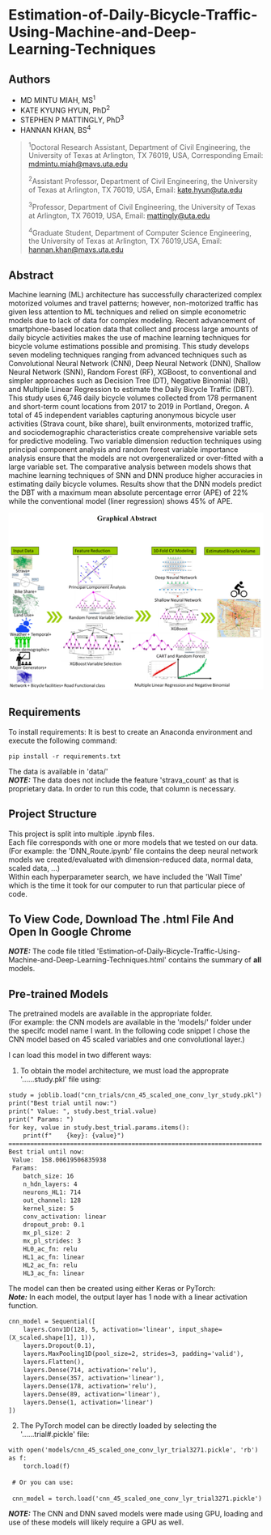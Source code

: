 # Estimation-of-Daily-Bicycle-Traffic-Using-Machine-and-Deep-Learning-Techniques

## Authors
* MD MINTU MIAH, MS<sup>1</sup>
* KATE KYUNG HYUN, PhD<sup>2</sup>
* STEPHEN P MATTINGLY, PhD<sup>3</sup>
* HANNAN KHAN, BS<sup>4</sup>

> <sup>1</sup>Doctoral Research Assistant, Department of Civil Engineering, the University of Texas at Arlington, TX 76019, USA, Corresponding Email: [mdmintu.miah@mavs.uta.edu](mdmintu.miah@mavs.uta.edu)
>
> <sup>2</sup>Assistant Professor, Department of Civil Engineering, the University of Texas at Arlington, TX 76019, USA, Email: [kate.hyun@uta.edu](kate.hyun@uta.edu)
>
> <sup>3</sup>Professor, Department of Civil Engineering, the University of Texas at Arlington, TX 76019, USA, Email: [mattingly@uta.edu](mattingly@uta.edu)
>
> <sup>4</sup>Graduate Student, Department of Computer Science Engineering, the University of Texas at Arlington, TX 76019,USA, Email: [hannan.khan@mavs.uta.edu](hannan.khan@mavs.uta.edu)

## Abstract
Machine learning (ML) architecture has successfully characterized complex motorized
volumes and travel patterns; however, non-motorized traffic has given less attention to
ML techniques and relied on simple econometric models due to lack of data for
complex modeling. Recent advancement of smartphone-based location data that
collect and process large amounts of daily bicycle activities makes the use of machine
learning techniques for bicycle volume estimations possible and promising. This study
develops seven modeling techniques ranging from advanced techniques such as Convolutional Neural Network (CNN), Deep
Neural Network (DNN), Shallow Neural Network (SNN), Random Forest (RF),
XGBoost, to conventional and simpler approaches such as Decision Tree (DT),
Negative Binomial (NB), and Multiple Linear Regression to estimate the Daily Bicycle
Traffic (DBT). This study uses 6,746 daily bicycle volumes collected from 178
permanent and short-term count locations from 2017 to 2019 in Portland, Oregon. A
total of 45 independent variables capturing anonymous bicycle user activities (Strava
count, bike share), built environments, motorized traffic, and sociodemographic
characteristics create comprehensive variable sets for predictive modeling. Two
variable dimension reduction techniques using principal component analysis and
random forest variable importance analysis ensure that the models are not overgeneralized
or over-fitted with a large variable set. The comparative analysis between
models shows that machine learning techniques of SNN and DNN produce higher
accuracies in estimating daily bicycle volumes. Results show that the DNN models
predict the DBT with a maximum mean absolute percentage error (APE) of 22% while
the conventional model (liner regression) shows 45% of APE.

![Graphical Abstract](/images/graphical_abstract.png)

## Requirements

To install requirements:
It is best to create an Anaconda environment and execute the following command:

```setup
pip install -r requirements.txt
```

The data is available in 'data/'  
_**NOTE:**_ The data does not include the feature 'strava_count' as that is proprietary data. In order to run this code, that column is necessary.

## Project Structure

This project is split into multiple .ipynb files.  
Each file corresponds with one or more models that we tested on our data. (For example: the 'DNN_Route.ipynb' file contains the deep neural network models we created/evaluated with dimension-reduced data, normal data, scaled data, ...)  
Within each hyperparameter search, we have included the 'Wall Time' which is the time it took for our computer to run that particular piece of code.

## To View Code, Download The .html File And Open In Google Chrome
_**NOTE:**_ The code file titled 'Estimation-of-Daily-Bicycle-Traffic-Using-Machine-and-Deep-Learning-Techniques.html' contains the summary of **all** models.

## Pre-trained Models

The pretrained models are available in the appropriate folder.  
(For example: the CNN models are available in the 'models/' folder under the specifc model name I want. In the following code snippet I chose the CNN model based on 45 scaled variables and one convolutional layer.)

I can load this model in two different ways:
1. To obtain the model architecture, we must load the approprate '......study.pkl' file using:
```
study = joblib.load("cnn_trials/cnn_45_scaled_one_conv_lyr_study.pkl")
print("Best trial until now:")
print(" Value: ", study.best_trial.value)
print(" Params: ")
for key, value in study.best_trial.params.items():
    print(f"    {key}: {value}")
======================================================================
Best trial until now:
 Value:  158.00619506835938
 Params: 
    batch_size: 16
    n_hdn_layers: 4
    neurons_HL1: 714
    out_channel: 128
    kernel_size: 5
    conv_activation: linear
    dropout_prob: 0.1
    mx_pl_size: 2
    mx_pl_strides: 3
    HL0_ac_fn: relu
    HL1_ac_fn: linear
    HL2_ac_fn: relu
    HL3_ac_fn: linear
```
The model can then be created using either Keras or PyTorch:  
_**Note:**_ In each model, the output layer has 1 node with a linear activation function.
```
cnn_model = Sequential([
    layers.Conv1D(128, 5, activation='linear', input_shape=(X_scaled.shape[1], 1)),
    layers.Dropout(0.1),
    layers.MaxPooling1D(pool_size=2, strides=3, padding='valid'),
    layers.Flatten(),
    layers.Dense(714, activation='relu'),
    layers.Dense(357, activation='linear'),
    layers.Dense(178, activation='relu'),
    layers.Dense(89, activation='linear'),
    layers.Dense(1, activation='linear')
])
```
2. The PyTorch model can be directly loaded by selecting the '......trial#.pickle' file:
```
with open('models/cnn_45_scaled_one_conv_lyr_trial3271.pickle', 'rb') as f:
    torch.load(f)

 # Or you can use:

 cnn_model = torch.load('cnn_45_scaled_one_conv_lyr_trial3271.pickle')
```

_**NOTE:**_ The CNN and DNN saved models were made using GPU, loading and use of these models will likely require a GPU as well.
